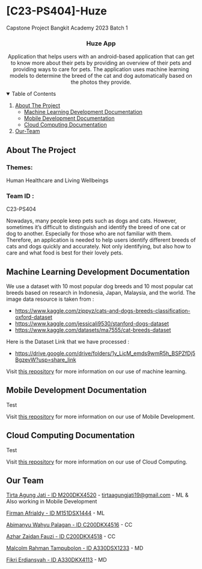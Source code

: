 # [C23-PS404]-Huze
Capstone Project Bangkit Academy 2023 Batch 1

<p align="center">
  <h3 align="center"> Huze App </h3>

  <p align="center">
    Application that helps users with an android-based application that can get to know more about their pets by providing an overview of their pets and providing ways to care for pets. The application uses machine learning models to determine the breed of the cat and dog automatically based on the photos they provide.
  </p>
</p>


<details open="open">
  <summary>Table of Contents</summary>
  <ol>
    <li>
      <a href="#about-the-project">About The Project</a>
      <ul>
        <li><a href="#machine-learning-development-documentation">Machine Learning Development Documentation</a></li>
        <li><a href="#mobile-development-documentation">Mobile Development Documentation</a></li>
        <li><a href="#cloud-computing-documentation">Cloud Computing Documentation</a></li>
      </ul>
    </li>
    <li><a href="#Our-Team">Our-Team</a></li>
  </ol>
</details>

<!-- ABOUT THE PROJECT -->
## About The Project
### Themes:
Human Healthcare and Living Wellbeings

### Team ID : 
C23-PS404

Nowadays, many people keep pets such as dogs and cats. However, sometimes it’s difficult to distinguish and identify the breed of one cat or dog to another. Especially for those who are not familiar with them. Therefore, an application is needed to help users identify different breeds of cats and dogs quickly and accurately. Not only identifying, but also how to care and what food is best for their lovely pets.


## Machine Learning Development Documentation
We use a dataset with 10 most popular dog breeds and 10 most popular cat breeds based on research in Indonesia, Japan, Malaysia, and the world. The image data resource is taken from :
* https://www.kaggle.com/zippyz/cats-and-dogs-breeds-classification-oxford-dataset
* https://www.kaggle.com/jessicali9530/stanford-dogs-dataset
* https://www.kaggle.com/datasets/ma7555/cat-breeds-dataset

Here is the Dataset Link that we have processed : 
* https://drive.google.com/drive/folders/1y_LicM_emds9wmR5h_BSPZfDj5BgzevW?usp=share_link 

Visit [this repository](https://github.com/C23-PS404-Huze-Bangkit/machine-learning)  for more information on our use of machine learning.

## Mobile Development Documentation
Test

Visit [this repository](https://github.com/C23-PS404-Huze-Bangkit/mobile-development)  for more information on our use of Mobile Development.

## Cloud Computing Documentation
Test

Visit [this repository](https://github.com/C23-PS404-Huze-Bangkit/cloud-computing)  for more information on our use of Cloud Computing.

## Our Team
[Tirta Agung Jati - ID M200DKX4520](https://www.linkedin.com/in/tirta-agung-jati) - tirtaagungjati19@gmail.com - ML & Also working in Mobile Development

[Firman Afrialdy - ID M151DSX1444](#) - ML

[Abimanyu Wahyu Palagan - ID C200DKX4516](#) - CC

[Azhar Zaidan Fauzi - ID C200DKX4518](#) - CC

[Malcolm Rahman Tampubolon - ID A330DSX1233](#) - MD

[Fikri Erdiansyah - ID A330DKX4113](#) - MD
